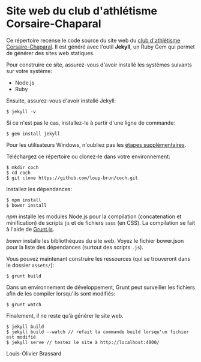 Site web du club d'athlétisme Corsaire-Chaparal
===

Ce répertoire recense le code source du site web du [club d'athlétisme Corsaire-Chaparal](http://corsaire-chaparal.org). Il est généré avec l'outil **Jekyll**, un Ruby Gem qui permet de générer des sites web statiques.

Pour construire ce site, assurez-vous d'avoir installé les systèmes suivants sur votre système:

- Node.js
- Ruby

Ensuite, assurez-vous d'avoir installé Jekyll:

```shell
$ jekyll -v
```

Si ce n'est pas le cas, installez-le à partir d'une ligne de commande:

```shell
$ gem install jekyll
```

Pour les utilisateurs Windows, n'oubliez pas les [étapes supplémentaires](http://jekyll-windows.juthilo.com/1-ruby-and-devkit/).

Téléchargez ce répertoire ou clonez-le dans votre environnement:

```shell
$ mkdir coch
$ cd coch
$ git clone https://github.com/loup-brun/coch.git
```

Installez les dépendances:

```shell
$ npm install
$ bower install
```

*npm* installe les modules Node.js pour la compilation (concatenation et minification) de scripts `js` et de fichiers `sass` (en CSS). La compilation se fait à l'aide de [Grunt.js](http://gruntjs.com/).

*bower* installe les bibliothèques du site web. Voyez le fichier bower.json pour la liste des dépendances (surtout des scripts `.js`).

Vous pouvez maintenant construire les ressources (qui se trouveront dans le dossier `assets/`):

```shell
$ grunt build
```

Dans un environnement de développement, Grunt peut surveiller les fichiers afin de les compiler lorsqu'ils sont modifiés: 

```shell
$ grunt watch
```

Finalement, il ne reste qu'à générer le site web.

```shell
$ jekyll build
$ jekyll build --watch // refait la commande build lorsqu'un fichier est modifié
$ jekyll serve // testez le site à http://localhost:4000/
```

Louis-Olivier Brassard

